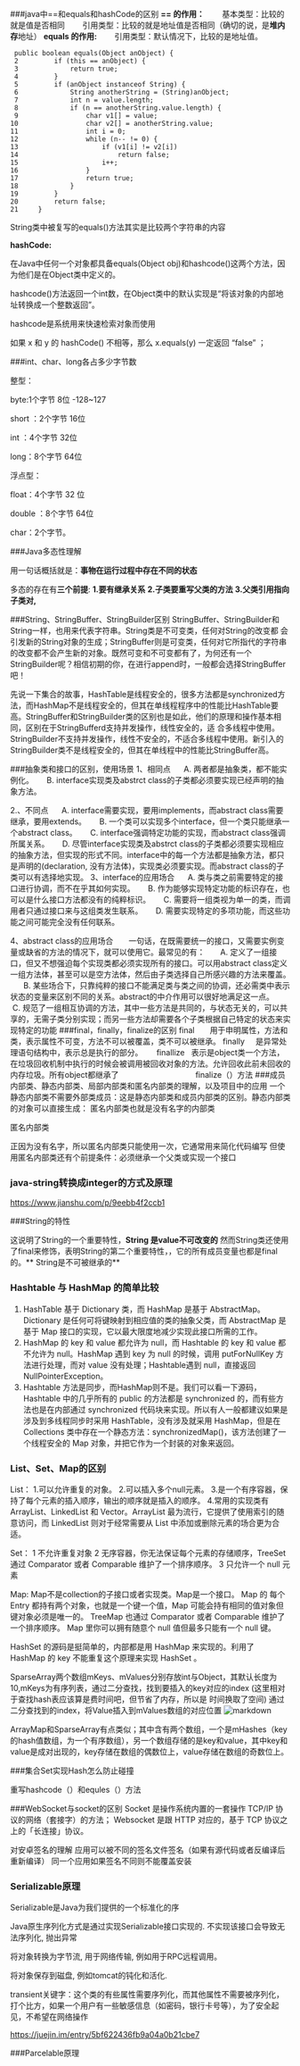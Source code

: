 ###java中==和equals和hashCode的区别
**== 的作用：**
　　基本类型：比较的就是值是否相同
　　引用类型：比较的就是地址值是否相同（确切的说，是**堆内存**地址）
**equals 的作用:**
　　引用类型：默认情况下，比较的是地址值。

```
 public boolean equals(Object anObject) {
 2         if (this == anObject) {
 3             return true;
 4         }
 5         if (anObject instanceof String) {
 6             String anotherString = (String)anObject;
 7             int n = value.length;
 8             if (n == anotherString.value.length) {
 9                 char v1[] = value;
10                 char v2[] = anotherString.value;
11                 int i = 0;
12                 while (n-- != 0) {
13                     if (v1[i] != v2[i])
14                         return false;
15                     i++;
16                 }
17                 return true;
18             }
19         }
20         return false;
21     }
```

String类中被复写的equals()方法其实是比较两个字符串的内容

**hashCode:**

在Java中任何一个对象都具备equals(Object obj)和hashcode()这两个方法，因为他们是在Object类中定义的。

hashcode()方法返回一个int数，在Object类中的默认实现是“将该对象的内部地址转换成一个整数返回”。

hashcode是系统用来快速检索对象而使用

如果 x 和 y 的 hashCode() 不相等，那么 x.equals(y) 一定返回 “false” ；

###int、char、long各占多少字节数

整型：

byte:1个字节 8位 -128~127

short ：2个字节 16位

int ：4个字节 32位

long：8个字节 64位

浮点型：

float：4个字节 32 位

double ：8个字节 64位

char：2个字节。

###Java多态性理解

用一句话概括就是：**事物在运行过程中存在不同的状态**

多态的存在有**三个前提**:
**1.要有继承关系**
**2.子类要重写父类的方法**
**3.父类引用指向子类对,**

###String、StringBuffer、StringBuilder区别
StringBuffer、StringBuilder和String一样，也用来代表字符串。String类是不可变类，任何对String的改变都 会引发新的String对象的生成；StringBuffer则是可变类，任何对它所指代的字符串的改变都不会产生新的对象。既然可变和不可变都有了，为何还有一个StringBuilder呢？相信初期的你，在进行append时，一般都会选择StringBuffer吧！

先说一下集合的故事，HashTable是线程安全的，很多方法都是synchronized方法，而HashMap不是线程安全的，但其在单线程程序中的性能比HashTable要高。StringBuffer和StringBuilder类的区别也是如此，他们的原理和操作基本相同，区别在于StringBufferd支持并发操作，线性安全的，适 合多线程中使用。StringBuilder不支持并发操作，线性不安全的，不适合多线程中使用。新引入的StringBuilder类不是线程安全的，但其在单线程中的性能比StringBuffer高。

###抽象类和接口的区别，使用场景
1、相同点
     A. 两者都是抽象类，都不能实例化。
     B. interface实现类及abstrct class的子类都必须要实现已经声明的抽象方法。

2.、不同点
     A. interface需要实现，要用implements，而abstract class需要继承，要用extends。
     B. 一个类可以实现多个interface，但一个类只能继承一个abstract class。
     C. interface强调特定功能的实现，而abstract class强调所属关系。 
    D. 尽管interface实现类及abstrct class的子类都必须要实现相应的抽象方法，但实现的形式不同。interface中的每一个方法都是抽象方法，都只是声明的(declaration, 没有方法体)，实现类必须要实现。而abstract class的子类可以有选择地实现。
3、interface的应用场合
     A. 类与类之前需要特定的接口进行协调，而不在乎其如何实现。
     B. 作为能够实现特定功能的标识存在，也可以是什么接口方法都没有的纯粹标识。
     C. 需要将一组类视为单一的类，而调用者只通过接口来与这组类发生联系。
     D. 需要实现特定的多项功能，而这些功能之间可能完全没有任何联系。

4、abstract class的应用场合
      一句话，在既需要统一的接口，又需要实例变量或缺省的方法的情况下，就可以使用它。最常见的有：
      A. 定义了一组接口，但又不想强迫每个实现类都必须实现所有的接口。可以用abstract class定义一组方法体，甚至可以是空方法体，然后由子类选择自己所感兴趣的方法来覆盖。
      B. 某些场合下，只靠纯粹的接口不能满足类与类之间的协调，还必需类中表示状态的变量来区别不同的关系。abstract的中介作用可以很好地满足这一点。
      C. 规范了一组相互协调的方法，其中一些方法是共同的，与状态无关的，可以共享的，无需子类分别实现；而另一些方法却需要各个子类根据自己特定的状态来实现特定的功能
###final，finally，finalize的区别
final       用于申明属性，方法和类，表示属性不可变，方法不可以被覆盖，类不可以被继承。
finally     是异常处理语句结构中，表示总是执行的部分。　　
finallize   表示是object类一个方法，在垃圾回收机制中执行的时候会被调用被回收对象的方法。允许回收此前未回收的内存垃圾。所有object都继承了                                   finalize（）方法
###成员内部类、静态内部类、局部内部类和匿名内部类的理解，以及项目中的应用
一个静态内部类不需要外部类成员：这是静态内部类和成员内部类的区别。静态内部类的对象可以直接生成：
匿名内部类也就是没有名字的内部类

匿名内部类

正因为没有名字，所以匿名内部类只能使用一次，它通常用来简化代码编写
但使用匿名内部类还有个前提条件：必须继承一个父类或实现一个接口

### java-string转换成integer的方式及原理
https://www.jianshu.com/p/9eebb4f2ccb1

###String的特性

这说明了String的一个重要特性，**String 是value不可改变的**
然而String类还使用了final来修饰，表明String的第二个重要特性，，它的所有成员变量也都是final的。** String是不可被继承的**

### Hashtable 与 HashMap 的简单比较

1. HashTable 基于 Dictionary 类，而 HashMap 是基于 AbstractMap。Dictionary 是任何可将键映射到相应值的类的抽象父类，而 AbstractMap 是基于 Map 接口的实现，它以最大限度地减少实现此接口所需的工作。
2. HashMap 的 key 和 value 都允许为 null，而 Hashtable 的 key 和 value 都不允许为 null。HashMap 遇到 key 为 null 的时候，调用 putForNullKey 方法进行处理，而对 value 没有处理；Hashtable遇到 null，直接返回 NullPointerException。
3. Hashtable 方法是同步，而HashMap则不是。我们可以看一下源码，Hashtable 中的几乎所有的 public 的方法都是 synchronized 的，而有些方法也是在内部通过 synchronized 代码块来实现。所以有人一般都建议如果是涉及到多线程同步时采用 HashTable，没有涉及就采用 HashMap，但是在 Collections 类中存在一个静态方法：synchronizedMap()，该方法创建了一个线程安全的 Map 对象，并把它作为一个封装的对象来返回。

### List、Set、Map的区别
List：
1.可以允许重复的对象。
2.可以插入多个null元素。
3.是一个有序容器，保持了每个元素的插入顺序，输出的顺序就是插入的顺序。
4.常用的实现类有 ArrayList、LinkedList 和 Vector。ArrayList 最为流行，它提供了使用索引的随意访问，而 LinkedList 则对于经常需要从 List 中添加或删除元素的场合更为合适。

Set：
1 不允许重复对象
2 无序容器，你无法保证每个元素的存储顺序，TreeSet通过 Comparator 或者 Comparable 维护了一个排序顺序。
3 只允许一个 null 元素

Map:
Map不是collection的子接口或者实现类。Map是一个接口。
Map 的 每个 Entry 都持有两个对象，也就是一个键一个值，Map 可能会持有相同的值对象但键对象必须是唯一的。
TreeMap 也通过 Comparator 或者 Comparable 维护了一个排序顺序。
Map 里你可以拥有随意个 null 值但最多只能有一个 null 键。

HashSet 的源码是挺简单的，内部都是用 HashMap 来实现的。利用了 HashMap 的 key 不能重复这个原理来实现 HashSet 。

SparseArray两个数组mKeys、mValues分别存放int与Object，其默认长度为10,mKeys为有序列表，通过二分查找，找到要插入的key对应的index (这里相对于查找hash表应该算是费时间吧，但节省了内存，所以是 时间换取了空间)
通过二分查找到的index，将Value插入到mValues数组的对应位置
![markdown](https://upload-images.jianshu.io/upload_images/1438561-4ebb4e14c1593323.png?imageMogr2/auto-orient/strip|imageView2/2/w/311/format/webp)

ArrayMap和SparseArray有点类似；其中含有两个数组，一个是mHashes（key的hash值数组，为一个有序数组），另一个数组存储的是key和value，其中key和value是成对出现的，key存储在数组的偶数位上，value存储在数组的奇数位上。


###集合Set实现Hash怎么防止碰撞

重写hashcode（）和equles（）方法

###WebSocket与socket的区别
Socket 是操作系统内置的一套操作 TCP/IP 协议的网络（套接字）的方法；
Websocket 是跟 HTTP 对应的，基于 TCP 协议之上的「长连接」协议。

对安卓签名的理解
应用可以被不同的签名文件签名（如果有源代码或者反编译后重新编译）
同一个应用如果签名不同则不能覆盖安装

### Serializable原理

Serializable是Java为我们提供的一个标准化的序

Java原生序列化方式是通过实现Serializable接口实现的. 不实现该接口会导致无法序列化, 抛出异常

将对象转换为字节流, 用于网络传输, 例如用于RPC远程调用。

将对象保存到磁盘, 例如tomcat的钝化和活化.

transient关键字：这个类的有些属性需要序列化，而其他属性不需要被序列化，打个比方，如果一个用户有一些敏感信息（如密码，银行卡号等），为了安全起见，不希望在网络操作

https://juejin.im/entry/5bf622436fb9a04a0b21cbe7

###Parcelable原理


